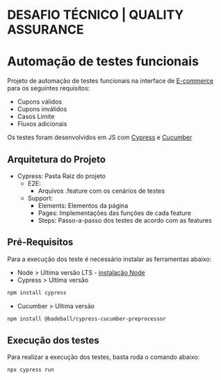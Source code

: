 # DESAFIO TÉCNICO | QUALITY ASSURANCE

# Automação de testes funcionais
Projeto de automação de testes funcionais na interface de [E-commerce](https://qastoredesafio.lojaintegrada.com.br/) para os seguintes requisitos:<br>
- Cupons válidos<br>
- Cupons inválidos<br>
- Casos Limite<br>
- Fluxos adicionais<br>

Os testes foram desenvolvidos em JS com [Cypress](https://www.cypress.io/) e [Cucumber](https://cucumber.io/)

## Arquitetura do Projeto

- Cypress: Pasta Raiz do projeto
  - E2E:
    - Arquivos .feature com os cenários de testes
  - Support:
    - Elements: Elementos da página
    - Pages: Implementações das funções de cada feature
    - Steps: Passo-a-passo dos testes de acordo com as features

## Pré-Requisitos
Para a execução dos teste é necessário instalar as ferramentas abaixo:
- Node > Ultima versão LTS - [instalação Node](https://nodejs.org/en/download/)
- Cypress > Ultima versão
```bash
npm install cypress
```
- Cucumber > Ultima versão 
```bash
npm install @badeball/cypress-cucumber-preprocessor
```
## Execução dos testes
Para realizar a execução dos testes, basta roda o comando abaixo:
```
npx cypress run
```